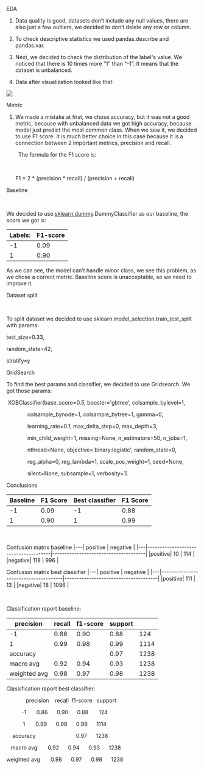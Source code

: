 EDA

1.  Data quality is good, datasets don’t include any null values, there
    are also just a few outliers, we decided to don’t delete any row or
    column.

2.  To check descriptive statistics we used pandas.describe and
    pandas.var.

3.  Next, we decided to check the distribution of the label's value. We
    noticed that there is 10 times more “1” than “-1”. It means that the
    dataset is unbalanced.

4.  Data after visualization looked like that:

![](https://i.imgur.com/poWhOEM.png)

Metric

1.  We made a mistake at first, we chose accuracy, but it was not a good
    metric, because with unbalanced data we got high accuracy, because
    model just predict the most common class. When we saw it, we decided
    to use F1 score. It is much better choice in this case because it is
    a connection between 2 important metrics, precision and recall.

        The formula for the F1 score is:

     

      F1 = 2 \* (precision \* recall) / (precision + recall)

Baseline

 

We decided to use
[sklearn.dummy](https://www.google.com/url?q=https://scikit-learn.org/stable/modules/classes.html%23module-sklearn.dummy&sa=D&source=editors&ust=1625095867936000&usg=AOvVaw3EwzpY9z4len9Kq4301mUd).DummyClassifier
as our baseline, the score we got is:

| Labels:                              | F1-score                             |
|--------------------------------------|--------------------------------------|
| -1                                   | 0.09                                 |
| 1                                    | 0.90                                 |

As we can see, the model can’t handle minor class, we see this problem,
as we chose a correct metric. Baseline score is unacceptable, so we need
to improve it.

Dataset split

 

To split dataset we decided to use
sklearn.model\_selection.train\_test\_split with params:

test\_size=0.33,

random\_state=42,

stratify=y

GridSearch

To find the best params and classifier, we decided to use Gridsearch. We
got those params:

 XGBClassifier(base\_score=0.5, booster='gbtree', colsample\_bylevel=1,

              colsample\_bynode=1, colsample\_bytree=1, gamma=0,

              learning\_rate=0.1, max\_delta\_step=0, max\_depth=3,

              min\_child\_weight=1, missing=None, n\_estimators=50,
n\_jobs=1,

              nthread=None, objective='binary:logistic',
random\_state=0,

              reg\_alpha=0, reg\_lambda=1, scale\_pos\_weight=1,
seed=None,

              silent=None, subsample=1, verbosity=1)

Conclusions

| Baseline           | F1 Score           | Best classifier    | F1 Score           |
|--------------------|--------------------|--------------------|--------------------|
| -1                 | 0.09               | -1                 | 0.88               |
| 1                  | 0.90               | 1                  | 0.99               |

               

Confusion matrix baseline
|---|                 positive        |                negative           |
|---|--------------------------------------|--------------------------------------|
|positive| 10                                   | 114                                  |
|negative| 118                                  | 996                                  |


Confusion matrix best classifier 
|---|                 positive        |                negative           |
|---|--------------------------------------|--------------------------------------|
|positive| 111                                  | 13                                   |
|negative| 18                                   | 1096                                 |

             

Classification raport baseline:

| precision    | recall | f1-score | support |      |
|--------------|--------|----------|---------|------|
| -1           | 0.86   | 0.90     | 0.88    | 124  |
| 1            | 0.99   | 0.98     | 0.99    | 1114 |
| accuracy     |        |          | 0.97    | 1238 |
| macro avg    | 0.92   | 0.94     | 0.93    | 1238 |
| weighted avg | 0.98   | 0.97     | 0.98    | 1238 |

Classification raport best classifier:

             precision    recall  f1-score   support

          -1       0.86      0.90      0.88       124

           1       0.99      0.98      0.99      1114

    accuracy                           0.97      1238

   macro avg       0.92      0.94      0.93      1238

weighted avg       0.98      0.97      0.98      1238
